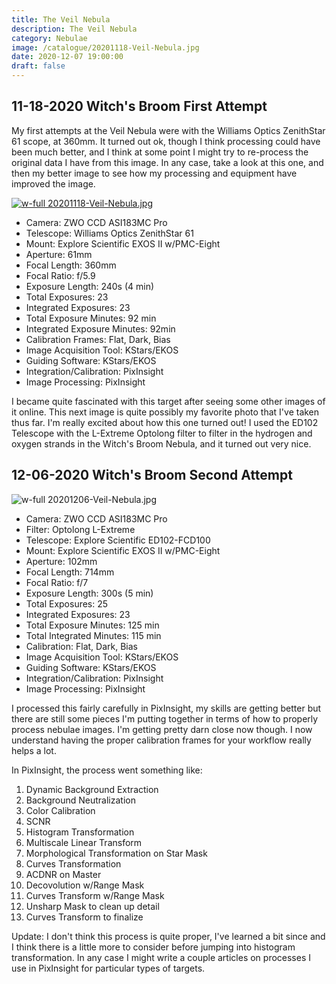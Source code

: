 ```yaml
---
title: The Veil Nebula
description: The Veil Nebula
category: Nebulae
image: /catalogue/20201118-Veil-Nebula.jpg
date: 2020-12-07 19:00:00
draft: false
---
```


## 11-18-2020 Witch's Broom First Attempt

My first attempts at the Veil Nebula were with the Williams Optics ZenithStar 61 scope, at 360mm. It turned out ok, though I think processing could have been much better, and I think at some point I might try to re-process the original data I have from this image. In any case, take a look at this one, and then my better image to see how my processing and equipment have improved the image.  
  
[![w-full 20201118-Veil-Nebula.jpg](/catalogue/20201118-Veil-Nebula.jpg)](/photos/2020/november/20201118-veil-nebula)

* Camera: ZWO CCD ASI183MC Pro
* Telescope: Williams Optics ZenithStar 61
* Mount: Explore Scientific EXOS II w/PMC-Eight
* Aperture: 61mm
* Focal Length: 360mm
* Focal Ratio: f/5.9
* Exposure Length: 240s (4 min)
* Total Exposures: 23
* Integrated Exposures: 23
* Total Exposure Minutes: 92 min
* Integrated Exposure Minutes: 92min
* Calibration Frames: Flat, Dark, Bias
* Image Acquisition Tool: KStars/EKOS
* Guiding Software: KStars/EKOS
* Integration/Calibration: PixInsight
* Image Processing: PixInsight  
  
I became quite fascinated with this target after seeing some other images of it online. This next image is quite possibly my favorite photo that I've taken thus far. I'm really excited about how this one turned out! I used the ED102 Telescope with the L-Extreme Optolong filter to filter in the hydrogen and oxygen strands in the Witch's Broom Nebula, and it turned out very nice.  

## 12-06-2020 Witch's Broom Second Attempt

![w-full 20201206-Veil-Nebula.jpg](/catalogue/20201206-Veil-Nebula.jpg)  
  
* Camera: ZWO CCD ASI183MC Pro
* Filter: Optolong L-Extreme
* Telescope: Explore Scientific ED102-FCD100
* Mount: Explore Scientific EXOS II w/PMC-Eight
* Aperture: 102mm
* Focal Length: 714mm
* Focal Ratio: f/7
* Exposure Length: 300s (5 min)
* Total Exposures: 25
* Integrated Exposures: 23
* Total Exposure Minutes: 125 min
* Total Integrated Minutes: 115 min
* Calibration: Flat, Dark, Bias
* Image Acquisition Tool: KStars/EKOS
* Guiding Software: KStars/EKOS
* Integration/Calibration: PixInsight
* Image Processing: PixInsight

I processed this fairly carefully in PixInsight, my skills are getting better but there are still some pieces I'm putting together in terms of how to properly process nebulae images. I'm getting pretty darn close now though. I now understand having the proper calibration frames for your workflow really helps a lot.

In PixInsight, the process went something like:

1. Dynamic Background Extraction
1. Background Neutralization
1. Color Calibration
1. SCNR
1. Histogram Transformation
1. Multiscale Linear Transform
1. Morphological Transformation on Star Mask
1. Curves Transformation
1. ACDNR on Master
1. Decovolution w/Range Mask
1. Curves Transform w/Range Mask
1. Unsharp Mask to clean up detail
1. Curves Transform to finalize

Update: I don't think this process is quite proper, I've learned a bit since and I think there is a little more to consider before jumping into histogram transformation. In any case I might write a couple articles on processes I use in PixInsight for particular types of targets.
